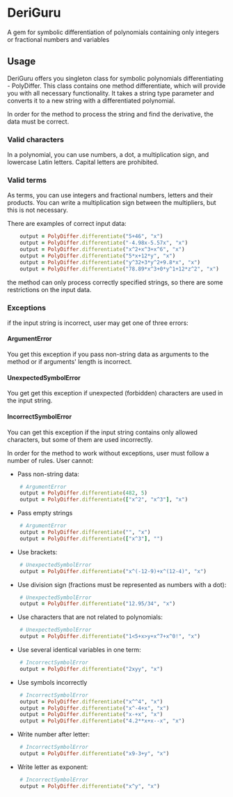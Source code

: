 # DeriGuru

A gem for symbolic differentiation of polynomials containing only integers or fractional numbers and variables

## Usage

DeriGuru offers you singleton class for symbolic polynomials differentiating - PolyDiffer. 
This class contains one method differentiate, which will provide you with all necessary functionality.
It takes a string type parameter and converts it to a new string with a differentiated polynomial.

In order for the method to process the string and find the derivative, the data must be correct.

### Valid characters

In a polynomial, you can use numbers, a dot, a multiplication sign, and lowercase Latin letters. Capital letters are prohibited.

### Valid terms

As terms, you can use integers and fractional numbers, letters and their products. You can write a multiplication sign between the multipliers, but this is not necessary.

There are examples of correct input data:

```ruby
    output = PolyDiffer.differentiate("5+46", "x")
    output = PolyDiffer.differentiate("-4.98x-5.57x", "x")
    output = PolyDiffer.differentiate("x^2+x^3+x^6", "x")
    output = PolyDiffer.differentiate("5*x+12*y", "x")
    output = PolyDiffer.differentiate("y^32+3*y^2+9.8*x", "x")
    output = PolyDiffer.differentiate("78.89*x^3+0*y^1+12*z^2", "x")
````

the method can only process correctly specified strings, so there are some restrictions on the input data.

### Exceptions

if the input string is incorrect, user may get one of three errors:

#### ArgumentError

You get this exception if you pass non-string data as arguments to the method or if arguments' length is incorrect.

#### UnexpectedSymbolError

You get get this exception if unexpected (forbidden) characters are used in the input string.

#### IncorrectSymbolError

You can get this exception if the input string contains only allowed characters, but some of them are used incorrectly.

In order for the method to work without exceptions, user must follow a number of rules. User cannot:

- Pass non-string data:
```ruby
    # ArgumentError
    output = PolyDiffer.differentiate(482, 5)
    output = PolyDiffer.differentiate(["x^2", "x^3"], "x")
````

- Pass empty strings
```ruby
    # ArgumentError
    output = PolyDiffer.differentiate("", "x")
    output = PolyDiffer.differentiate(["x^3"], "")
````

- Use brackets:

```ruby
    # UnexpectedSymbolError
    output = PolyDiffer.differentiate("x^(-12-9)+x^(12-4)", "x")
````

- Use division sign (fractions must be represented as numbers with a dot):

```ruby
    # UnexpectedSymbolError
    output = PolyDiffer.differentiate("12.95/34", "x")
````

- Use characters that are not related to polynomials:

```ruby
    # UnexpectedSymbolError
    output = PolyDiffer.differentiate("1<5+x>y+x^7+x^0!", "x")
````

- Use several identical variables in one term:

```ruby
    # IncorrectSymbolError
    output = PolyDiffer.differentiate("2xyy", "x")
````
- Use symbols incorrectly

```ruby
    # IncorrectSymbolError
    output = PolyDiffer.differentiate("x^^4", "x")
    output = PolyDiffer.differentiate("x^-4+x", "x")
    output = PolyDiffer.differentiate("x-+x", "x")
    output = PolyDiffer.differentiate("4.2**x+x--x", "x")
````

- Write number after letter:

```ruby
    # IncorrectSymbolError
    output = PolyDiffer.differentiate("x9-3+y", "x")
````

- Write letter as exponent:

```ruby
    # IncorrectSymbolError
    output = PolyDiffer.differentiate("x^y", "x")
````